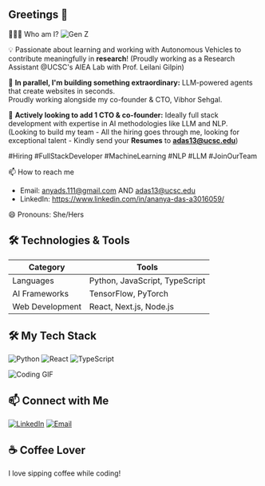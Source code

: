 ## Greetings 👋

👨🏻‍💻 Who am I? ![Gen Z](https://img.shields.io/badge/Gen%20Z-blue?style=flat-square)
&nbsp;

💡 Passionate about learning and working with Autonomous Vehicles to contribute meaningfully in **research**! (Proudly working as a Research Assistant @UCSC's AIEA Lab with Prof. Leilani Gilpin)

🚀 **In parallel, I'm building something extraordinary:** LLM-powered agents that create websites in seconds.  
Proudly working alongside my co-founder & CTO, Vibhor Sehgal.
&nbsp;

👥 **Actively looking to add 1 CTO & co-founder:** Ideally full stack development with expertise in AI methodologies like LLM and NLP.  
(Looking to build my team - All the hiring goes through me, looking for exceptional talent - Kindly send your **Resumes** to **adas13@ucsc.edu**) 

#Hiring #FullStackDeveloper #MachineLearning #NLP #LLM #JoinOurTeam


📫 How to reach me
* Email: anyads.111@gmail.com AND adas13@ucsc.edu
* LinkedIn: https://www.linkedin.com/in/ananya-das-a3016059/

😄 Pronouns:
She/Hers

## 🛠️ Technologies & Tools
| Category         | Tools                     |
| ---------------- | ------------------------- |
| Languages        | Python, JavaScript, TypeScript |
| AI Frameworks    | TensorFlow, PyTorch       |
| Web Development  | React, Next.js, Node.js   |

## 🛠️ My Tech Stack
![Python](https://img.shields.io/badge/Python-3776AB?style=for-the-badge&logo=python&logoColor=white)
![React](https://img.shields.io/badge/React-20232A?style=for-the-badge&logo=react&logoColor=61DAFB)
![TypeScript](https://img.shields.io/badge/TypeScript-3178C6?style=for-the-badge&logo=typescript&logoColor=white)

![Coding GIF](https://media.giphy.com/media/13HgwGsXF0aiGY/giphy.gif)

## 📫 Connect with Me
[![LinkedIn](https://img.shields.io/badge/LinkedIn-blue?style=for-the-badge&logo=linkedin)](https://www.linkedin.com/in/ananya-das-a3016059/)
[![Email](https://img.shields.io/badge/Email-red?style=for-the-badge&logo=gmail&logoColor=white)](mailto:das.ananya2607@gmail.com)


## ☕ Coffee Lover
I love sipping coffee while coding!




<!--
**ananyadas2607/ananyadas2607** is a ✨ _special_ ✨ repository because its `README.md` (this file) appears on your GitHub profile.

Here are some ideas to get you started:

- 🔭 I’m currently working on ...
- 🌱 I’m currently learning ...
- 👯 I’m looking to collaborate on ...
- 🤔 I’m looking for help with ...
- 💬 Ask me about ...
- 📫 How to reach me: ...
- 😄 Pronouns: ...
- ⚡ Fun fact: ...
-->
